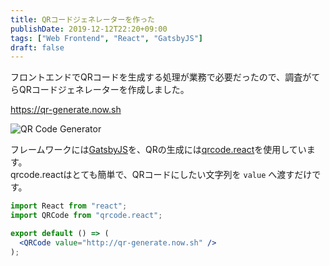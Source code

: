 ```yaml
---
title: QRコードジェネレーターを作った
publishDate: 2019-12-12T22:20+09:00
tags: ["Web Frontend", "React", "GatsbyJS"]
draft: false
---
```


フロントエンドでQRコードを生成する処理が業務で必要だったので、調査がてらQRコードジェネレーターを作成しました。

https://qr-generate.now.sh

![QR Code Generator](//images.ctfassets.net/sa46287w9bii/1rIZTxffHmrPRRjeIH37YH/827b1baf6618cce7927b6b7ae2e5bdc5/0bf7a4435facb935454b30587bd4386e.gif)

フレームワークには[GatsbyJS](https://www.gatsbyjs.org/)を、QRの生成には[qrcode.react](https://github.com/zpao/qrcode.react)を使用しています。  
qrcode.reactはとても簡単で、QRコードにしたい文字列を `value` へ渡すだけです。

```jsx
import React from "react";
import QRCode from "qrcode.react";

export default () => (
  <QRCode value="http://qr-generate.now.sh" />
);
```
